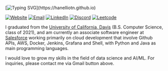 [![Typing SVG](https://readme-typing-svg.herokuapp.com?font=roboto&color=%23FF7070D&size=18&vCenter=true&height=16&lines=Hello%2C+Han-E+is+here!;I'm+a+software+engineer+with+2+YOE.;I'm+also+an+amateur+pianist.)](https://hanelliotn.github.io)

[![Website][1]](https://hanelliotn.github.io)
[![Email][2]](mailto:hanelliotn@gmail.com)
[![LinkedIn][3]](https://linkedin.com/in/hanelliotn)
[![Discord][4]](https://discordapp.com/users/576632460339707925)
[![Leetcode][5]](https://leetcode.com/hanelliotn)


I graduated from the [University of California, Davis](https://cs.ucdavis.edu/) 
(B.S. Computer Science, class of 2021), and am currently an associate software 
engineer at [Salesforce](https://www.salesforce.com/) working primarily on cloud 
development that involve Github APIs, AWS, Docker, Jenkins, Grafana and Shell, 
with Python and Java as main programming languages.

I would love to grow my skills in the field of data science and AI/ML. 
For inquiries, please contact me via Gmail button above.

<!--

<img align="left" src="https://github-readme-stats-git-masterrstaa-rickstaa.vercel.app/api?username=hanedachi&count_private=true&line_height=21&show_icons=true&hide_border=true&theme=dracula"/>
<img align="left" src="https://github-readme-stats-git-masterrstaa-rickstaa.vercel.app/api/top-langs/?username=hanedachi&layout=compact&card_width=250&hide_border=true&theme=dracula"/>

-->

[1]: https://img.shields.io/badge/website-000000?style=for-the-badge&logo=About.me&logoColor=white
[2]: https://img.shields.io/badge/Gmail-D14836?style=for-the-badge&logo=gmail&logoColor=white
[3]: https://img.shields.io/badge/LinkedIn-0077B5?style=for-the-badge&logo=linkedin&logoColor=white
[4]: https://img.shields.io/badge/Discord-7289DA?style=for-the-badge&logo=discord&logoColor=white
[5]: https://img.shields.io/badge/-LeetCode-FFA116?style=for-the-badge&logo=LeetCode&logoColor=black
